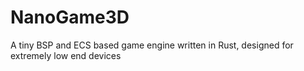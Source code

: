 # NanoGame3D
A tiny BSP and ECS based game engine written in Rust, designed for extremely low end devices
